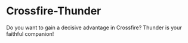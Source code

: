 # Crossfire-Thunder
Do you want to gain a decisive advantage in Crossfire? Thunder is your faithful companion!
